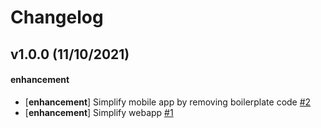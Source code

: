 # Changelog

## v1.0.0 (11/10/2021)

#### enhancement

- [**enhancement**] Simplify mobile app by removing boilerplate code [#2](https://github.com/antoinewg/smartlists/pull/2)
- [**enhancement**] Simplify webapp [#1](https://github.com/antoinewg/smartlists/pull/1)
